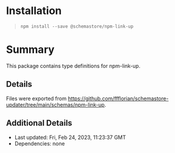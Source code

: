 # Installation
> `npm install --save @schemastore/npm-link-up`

# Summary
This package contains type definitions for npm-link-up.

## Details
Files were exported from https://github.com/ffflorian/schemastore-updater/tree/main/schemas/npm-link-up.

## Additional Details
* Last updated: Fri, Feb 24, 2023, 11:23:37 GMT
* Dependencies: none
